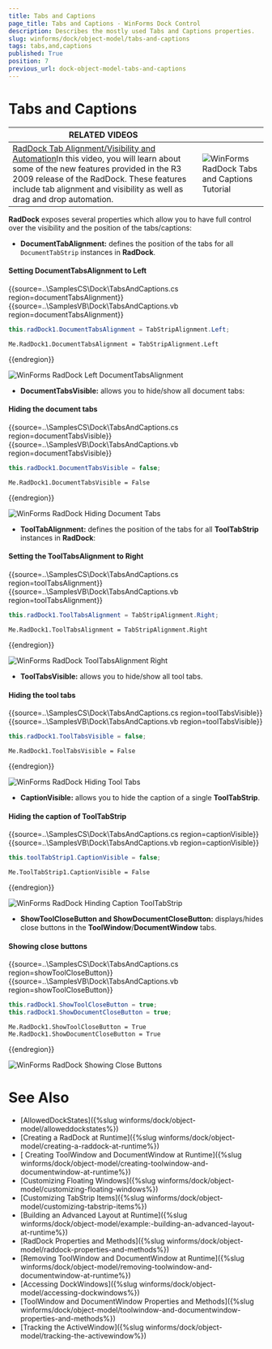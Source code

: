 ```yaml
---
title: Tabs and Captions
page_title: Tabs and Captions - WinForms Dock Control
description: Describes the mostly used Tabs and Captions properties.
slug: winforms/dock/object-model/tabs-and-captions
tags: tabs,and,captions
published: True
position: 7
previous_url: dock-object-model-tabs-and-captions
---
```


# Tabs and Captions
 
| RELATED VIDEOS |  |
| ------ | ------ |
|[RadDock Tab Alignment/Visibility and Automation](http://tv.telerik.com/watch/winforms/raddock/raddock-tab-alignmentvisibility-automation)In this video, you will learn about some of the new features provided in the R3 2009 release of the RadDock. These features include tab alignment and visibility as well as drag and drop automation.|![WinForms RadDock Tabs and Captions Tutorial](images/dock-object-model-tabs-and-captions007.png)|

__RadDock__ exposes several properties which allow you to have full control over the visibility and the position of the tabs/captions:

* __DocumentTabAlignment:__ defines the position of the tabs for all `DocumentTabStrip` instances in __RadDock__.

#### Setting DocumentTabsAlignment to Left 

{{source=..\SamplesCS\Dock\TabsAndCaptions.cs region=documentTabsAlignment}} 
{{source=..\SamplesVB\Dock\TabsAndCaptions.vb region=documentTabsAlignment}} 

````C#
this.radDock1.DocumentTabsAlignment = TabStripAlignment.Left;

````
````VB.NET
Me.RadDock1.DocumentTabsAlignment = TabStripAlignment.Left

````

{{endregion}} 


![WinForms RadDock Left DocumentTabsAlignment](images/dock-object-model-tabs-and-captions001.png)

* __DocumentTabsVisible:__ allows you to hide/show all document tabs:

#### Hiding the document tabs 

{{source=..\SamplesCS\Dock\TabsAndCaptions.cs region=documentTabsVisible}} 
{{source=..\SamplesVB\Dock\TabsAndCaptions.vb region=documentTabsVisible}} 

````C#
this.radDock1.DocumentTabsVisible = false;

````
````VB.NET
Me.RadDock1.DocumentTabsVisible = False

````

{{endregion}} 


![WinForms RadDock Hiding Document Tabs](images/dock-object-model-tabs-and-captions002.png)

* __ToolTabAlignment:__ defines the position of the tabs for all **ToolTabStrip** instances in **RadDock**:

#### Setting the ToolTabsAlignment to Right 

{{source=..\SamplesCS\Dock\TabsAndCaptions.cs region=toolTabsAlignment}} 
{{source=..\SamplesVB\Dock\TabsAndCaptions.vb region=toolTabsAlignment}} 

````C#
this.radDock1.ToolTabsAlignment = TabStripAlignment.Right;

````
````VB.NET
Me.RadDock1.ToolTabsAlignment = TabStripAlignment.Right

````

{{endregion}} 


![WinForms RadDock ToolTabsAlignment Right](images/dock-object-model-tabs-and-captions003.png)

* __ToolTabsVisible:__ allows you to hide/show all tool tabs.

#### Hiding the tool tabs 

{{source=..\SamplesCS\Dock\TabsAndCaptions.cs region=toolTabsVisible}} 
{{source=..\SamplesVB\Dock\TabsAndCaptions.vb region=toolTabsVisible}} 

````C#
this.radDock1.ToolTabsVisible = false;

````
````VB.NET
Me.RadDock1.ToolTabsVisible = False

````

{{endregion}} 

![WinForms RadDock Hiding Tool Tabs](images/dock-object-model-tabs-and-captions004.png)

* __CaptionVisible:__ allows you to hide the caption of a single **ToolTabStrip**.

#### Hiding the caption of ToolTabStrip 

{{source=..\SamplesCS\Dock\TabsAndCaptions.cs region=captionVisible}} 
{{source=..\SamplesVB\Dock\TabsAndCaptions.vb region=captionVisible}} 

````C#
this.toolTabStrip1.CaptionVisible = false;

````
````VB.NET
Me.ToolTabStrip1.CaptionVisible = False

````

{{endregion}} 

![WinForms RadDock Hinding Caption ToolTabStrip](images/dock-object-model-tabs-and-captions005.png)

* __ShowToolCloseButton and ShowDocumentCloseButton:__  displays/hides close buttons in the **ToolWindow**/**DocumentWindow** tabs.

#### Showing close buttons 

{{source=..\SamplesCS\Dock\TabsAndCaptions.cs region=showToolCloseButton}} 
{{source=..\SamplesVB\Dock\TabsAndCaptions.vb region=showToolCloseButton}} 

````C#
this.radDock1.ShowToolCloseButton = true;
this.radDock1.ShowDocumentCloseButton = true;

````
````VB.NET
Me.RadDock1.ShowToolCloseButton = True
Me.RadDock1.ShowDocumentCloseButton = True

````

{{endregion}} 

![WinForms RadDock Showing Close Buttons](images/dock-object-model-tabs-and-captions006.png)

# See Also

* [AllowedDockStates]({%slug winforms/dock/object-model/alloweddockstates%})
* [Creating a RadDock at Runtime]({%slug winforms/dock/object-model/creating-a-raddock-at-runtime%})
* [ Creating ToolWindow and DocumentWindow at Runtime]({%slug winforms/dock/object-model/creating-toolwindow-and-documentwindow-at-runtime%})
* [Customizing Floating Windows]({%slug winforms/dock/object-model/customizing-floating-windows%})
* [Customizing TabStrip Items]({%slug winforms/dock/object-model/customizing-tabstrip-items%})
* [Building an Advanced Layout at Runtime]({%slug winforms/dock/object-model/example:-building-an-advanced-layout-at-runtime%})
* [RadDock Properties and Methods]({%slug winforms/dock/object-model/raddock-properties-and-methods%})
* [Removing ToolWindow and DocumentWindow at Runtime]({%slug winforms/dock/object-model/removing-toolwindow-and-documentwindow-at-runtime%})
* [Accessing DockWindows]({%slug winforms/dock/object-model/accessing-dockwindows%})
* [ToolWindow and DocumentWindow Properties and Methods]({%slug winforms/dock/object-model/toolwindow-and-documentwindow-properties-and-methods%})
* [Tracking the ActiveWindow]({%slug winforms/dock/object-model/tracking-the-activewindow%})
